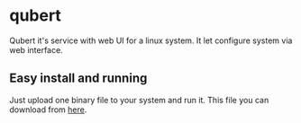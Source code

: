 # qubert

Qubert it's service with web UI for a linux system. It let configure system via web interface.

## Easy install and running

Just upload one binary file to your system and run it. This file you can download from [here](https://github.com/dedalqq/qubert/releases).
